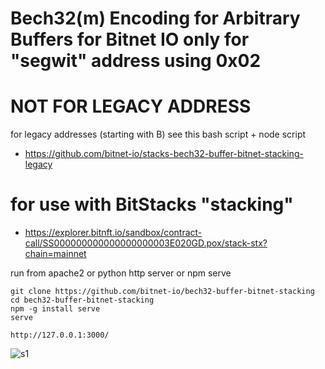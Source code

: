 # Bech32(m) Encoding for Arbitrary Buffers for Bitnet IO only for "segwit" address using 0x02

# NOT FOR LEGACY ADDRESS

for legacy addresses (starting with B) see this bash script + node script

* https://github.com/bitnet-io/stacks-bech32-buffer-bitnet-stacking-legacy


# for use with BitStacks "stacking"
* https://explorer.bitnft.io/sandbox/contract-call/SS000000000000000000003E020GD.pox/stack-stx?chain=mainnet

run from apache2 or python http server or npm serve

```
git clone https://github.com/bitnet-io/bech32-buffer-bitnet-stacking
cd bech32-buffer-bitnet-stacking
npm -g install serve
serve

http://127.0.0.1:3000/
```

![s1](https://github.com/bitnet-io/bech32-buffer-bitnet-stacking/releases/download/segwit/posted-with-segwit-0x02.png)
